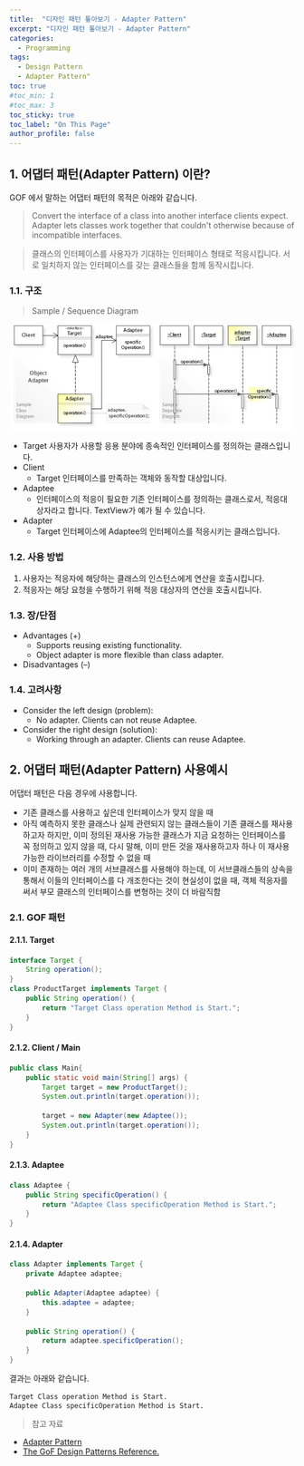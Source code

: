 ```yaml
---
title:  "디자인 패턴 톺아보기 - Adapter Pattern"
excerpt: "디자인 패턴 톺아보기 - Adapter Pattern"
categories:
  - Programming
tags:
  - Design Pattern
  - Adapter Pattern"
toc: true
#toc_min: 1
#toc_max: 3
toc_sticky: true
toc_label: "On This Page"
author_profile: false
---
```


## 1. 어댑터 패턴(Adapter Pattern) 이란?

GOF 에서 말하는 어댑터 패턴의 목적은 아래와 같습니다.

> Convert the interface of a class into another interface clients expect. Adapter lets classes work together that couldn't otherwise because of incompatible interfaces.

> 클래스의 인터페이스를 사용자가 기대하는 인터페이스 형태로 적응시킵니다. 서로 일치하지 않는 인터페이스를 갖는 클래스들을 함께 동작시킵니다.

### 1.1. 구조

> Sample / Sequence Diagram

![image](/assets/images/design_pattern/adapter_pattern.png)

* Target
    사용자가 사용할 응용 분야에 종속적인 인터페이스를 정의하는 클래스입니다.
* Client
    * Target 인터페이스를 만족하는 객체와 동작할 대상입니다.
* Adaptee
    * 인터페이스의 적응이 필요한 기존 인터페이스를 정의하는 클래스로서, 적응대상자라고 합니다. TextView가 예가 될 수 있습니다.
* Adapter
    * Target 인터페이스에 Adaptee의 인터페이스를 적응시키는 클래스입니다.

### 1.2. 사용 방법

1. 사용자는 적응자에 해당하는 클래스의 인스턴스에게 연산을 호출시킵니다.
2. 적응자는 해당 요청을 수행하기 위해 적응 대상자의 연산을 호출시킵니다.

### 1.3. 장/단점

* Advantages (+)
    * Supports reusing existing functionality.
    * Object adapter is more flexible than class adapter.
* Disadvantages (–)

### 1.4. 고려사항

* Consider the left design (problem):
    * No adapter. Clients can not reuse Adaptee.
* Consider the right design (solution):
    * Working through an adapter. Clients can reuse Adaptee.
  
## 2. 어댑터 패턴(Adapter Pattern) 사용예시

어댑터 패턴은 다음 경우에 사용합니다.

* 기존 클래스를 사용하고 싶은데 인터페이스가 맞지 않을 때
* 아직 예측하지 못한 클래스나 실제 관련되지 않는 클래스들이 기존 클래스를 재사용하고자 하지만, 이미 정의된 재사용 가능한 클래스가 지금 요청하는 인터페이스를 꼭 정의하고 있지 않을 때, 다시 말해, 이미 만든 것을 재사용하고자 하나 이 재사용 가능한 라이브러리를 수정할 수 없을 때
* 이미 존재하는 여러 개의 서브클래스를 사용해야 하는데, 이 서브클래스들의 상속을 통해서 이들의 인터페이스를 다 개조한다는 것이 현실성이 없을 때, 객체 적응자를 써서 부모 클래스의 인터페이스를 변형하는 것이 더 바람직함

### 2.1. GOF 패턴

#### 2.1.1. Target

```java
interface Target {
	String operation();
}
class ProductTarget implements Target {
	public String operation() {
		return "Target Class operation Method is Start.";
	}
}
```

#### 2.1.2. Client / Main

```java
public class Main{
	public static void main(String[] args) {
		Target target = new ProductTarget();
		System.out.println(target.operation());
		
		target = new Adapter(new Adaptee());
		System.out.println(target.operation());
	}
}
```

#### 2.1.3. Adaptee

```java
class Adaptee {
	public String specificOperation() {
		return "Adaptee Class specificOperation Method is Start.";
	}
}
```

#### 2.1.4. Adapter

```java
class Adapter implements Target {
	private Adaptee adaptee;
	
	public Adapter(Adaptee adaptee) {
		this.adaptee = adaptee;
	}
	
	public String operation() {
		return adaptee.specificOperation();
	}
}
```

결과는 아래와 같습니다.

```
Target Class operation Method is Start.
Adaptee Class specificOperation Method is Start.
```

> 참고 자료

* [Adapter Pattern](https://en.wikipedia.org/wiki/Adapter_pattern)
* [The GoF Design Patterns Reference.](http://w3sdesign.com/index0100.php)
